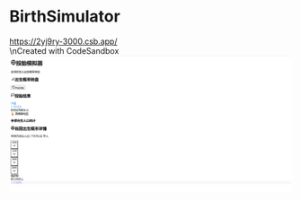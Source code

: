 # BirthSimulator
https://2yj9ry-3000.csb.app/  
\nCreated with CodeSandbox
![image](https://github.com/szn461/BirthSimulator/blob/main/%E5%BE%AE%E4%BF%A1%E5%9B%BE%E7%89%87_20250517193303.png)
